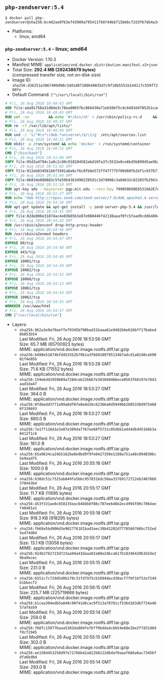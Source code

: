 ## `php-zendserver:5.4`

```console
$ docker pull php-zendserver@sha256:bc4d2aa9fb3e743989a7954117b0744bb715b66cf2d3f67db4a3497f359ce4d6
```

-	Platforms:
	-	linux; amd64

### `php-zendserver:5.4` - linux; amd64

-	Docker Version: 1.10.3
-	Manifest MIME: `application/vnd.docker.distribution.manifest.v2+json`
-	Total Size: **292.4 MB (292438679 bytes)**  
	(compressed transfer size, not on-disk size)
-	Image ID: `sha256:d36251e3867499d90c3d41d07108640035d7c9f10b5551b144117c559f7200fe`
-	Default Command: `["\/usr\/local\/bin\/run"]`

```dockerfile
# Fri, 26 Aug 2016 18:49:43 GMT
ADD file:ada91758a31d8de3c78ea0065fbc866430a71eb58bf5c4cb403d47052b1cade0 in /
# Fri, 26 Aug 2016 18:49:45 GMT
RUN set -xe 		&& echo '#!/bin/sh' > /usr/sbin/policy-rc.d 	&& echo 'exit 101' >> /usr/sbin/policy-rc.d 	&& chmod +x /usr/sbin/policy-rc.d 		&& dpkg-divert --local --rename --add /sbin/initctl 	&& cp -a /usr/sbin/policy-rc.d /sbin/initctl 	&& sed -i 's/^exit.*/exit 0/' /sbin/initctl 		&& echo 'force-unsafe-io' > /etc/dpkg/dpkg.cfg.d/docker-apt-speedup 		&& echo 'DPkg::Post-Invoke { "rm -f /var/cache/apt/archives/*.deb /var/cache/apt/archives/partial/*.deb /var/cache/apt/*.bin || true"; };' > /etc/apt/apt.conf.d/docker-clean 	&& echo 'APT::Update::Post-Invoke { "rm -f /var/cache/apt/archives/*.deb /var/cache/apt/archives/partial/*.deb /var/cache/apt/*.bin || true"; };' >> /etc/apt/apt.conf.d/docker-clean 	&& echo 'Dir::Cache::pkgcache ""; Dir::Cache::srcpkgcache "";' >> /etc/apt/apt.conf.d/docker-clean 		&& echo 'Acquire::Languages "none";' > /etc/apt/apt.conf.d/docker-no-languages 		&& echo 'Acquire::GzipIndexes "true"; Acquire::CompressionTypes::Order:: "gz";' > /etc/apt/apt.conf.d/docker-gzip-indexes 		&& echo 'Apt::AutoRemove::SuggestsImportant "false";' > /etc/apt/apt.conf.d/docker-autoremove-suggests
# Fri, 26 Aug 2016 18:49:47 GMT
RUN rm -rf /var/lib/apt/lists/*
# Fri, 26 Aug 2016 18:49:49 GMT
RUN sed -i 's/^#\s*\(deb.*universe\)$/\1/g' /etc/apt/sources.list
# Fri, 26 Aug 2016 18:49:51 GMT
RUN mkdir -p /run/systemd && echo 'docker' > /run/systemd/container
# Fri, 26 Aug 2016 18:49:52 GMT
CMD ["/bin/bash"]
# Fri, 26 Aug 2016 20:51:00 GMT
COPY file:95d3a4794c1a0c2c89c918284582abd10fa37c5532e0ce6bd5b899d5ae9b2916 in /usr/local/bin/run
# Fri, 26 Aug 2016 20:51:02 GMT
COPY file:912eb834561b6f3501a6e6cf6c0fb8e572ff47f775f09d60fb2bf1c9376719c6 in /usr/local/bin/nothing
# Fri, 26 Aug 2016 20:51:04 GMT
COPY file:0b83de880883c5fe59b43b34902295d1c3d7d008c3a84b32c82285fb29414a96 in /usr/lib/x86_64-linux-gnu/
# Fri, 26 Aug 2016 20:51:24 GMT
RUN apt-key adv --keyserver pgp.mit.edu --recv-key 799058698E65316A2E7A4FF42EAE1437F7D2C623
# Fri, 26 Aug 2016 20:51:27 GMT
RUN echo "deb http://repos.zend.com/zend-server/7.0/deb_apache2.4 server non-free" >> /etc/apt/sources.list.d/zend-server.list
# Fri, 26 Aug 2016 20:54:38 GMT
RUN apt-get update && apt-get install -y zend-server-php-5.4 && /usr/local/zend/bin/zendctl.sh stop
# Fri, 26 Aug 2016 20:54:41 GMT
COPY file:82de006e31874ac4e03685b3e87e988446f42138aaaf0fc5faad9cddb48040ba in /etc/apache2/conf-available
# Fri, 26 Aug 2016 20:54:43 GMT
RUN /usr/sbin/a2enconf drop-http-proxy-header
# Fri, 26 Aug 2016 20:54:46 GMT
RUN /usr/sbin/a2enmod headers
# Fri, 26 Aug 2016 20:54:47 GMT
EXPOSE 80/tcp
# Fri, 26 Aug 2016 20:54:48 GMT
EXPOSE 443/tcp
# Fri, 26 Aug 2016 20:54:49 GMT
EXPOSE 10081/tcp
# Fri, 26 Aug 2016 20:54:50 GMT
EXPOSE 10082/tcp
# Fri, 26 Aug 2016 20:54:52 GMT
EXPOSE 10060/tcp
# Fri, 26 Aug 2016 20:54:53 GMT
EXPOSE 10061/tcp
# Fri, 26 Aug 2016 20:54:54 GMT
EXPOSE 10062/tcp
# Fri, 26 Aug 2016 20:54:55 GMT
WORKDIR /var/www/html
# Fri, 26 Aug 2016 20:54:57 GMT
CMD ["/usr/local/bin/run"]
```

-	Layers:
	-	`sha256:862a3e9af0aeffe79345b790bad31baaa61e9402b6e616bff17babed6b053b54`  
		Last Modified: Fri, 26 Aug 2016 18:53:56 GMT  
		Size: 65.7 MB (65700923 bytes)  
		MIME: application/vnd.docker.image.rootfs.diff.tar.gzip
	-	`sha256:6498e51874bfd453352b79b1a3f669109795134b7adcd1a02d0ce69001f4e05b`  
		Last Modified: Fri, 26 Aug 2016 18:53:28 GMT  
		Size: 71.6 KB (71552 bytes)  
		MIME: application/vnd.docker.image.rootfs.diff.tar.gzip
	-	`sha256:159ebdd1959b09a7284ceb22bbb7e383049466ece0503f66197e7843aad1da47`  
		Last Modified: Fri, 26 Aug 2016 18:53:27 GMT  
		Size: 364.0 B  
		MIME: application/vnd.docker.image.rootfs.diff.tar.gzip
	-	`sha256:0fdbedd3771a99a8df8fe8edd26c62366a0d59496b2685330d9754680f339693`  
		Last Modified: Fri, 26 Aug 2016 18:53:27 GMT  
		Size: 680.0 B  
		MIME: application/vnd.docker.image.rootfs.diff.tar.gzip
	-	`sha256:7a1f7116d1e3a87e389da7767ee68f5731c05dbb1a4d4dbd45166b3a8412f1c6`  
		Last Modified: Fri, 26 Aug 2016 18:53:27 GMT  
		Size: 161.0 B  
		MIME: application/vnd.docker.image.rootfs.diff.tar.gzip
	-	`sha256:65a9634ca24b5162be8e9bd9f9fe0427350e1188a751a48c094830bc5e9aad75`  
		Last Modified: Fri, 26 Aug 2016 20:55:18 GMT  
		Size: 1000.0 B  
		MIME: application/vnd.docker.image.rootfs.diff.tar.gzip
	-	`sha256:638dc51c7525ab849fa5bbc957031bdc50aa33769172f22eb2487866370443b4`  
		Last Modified: Fri, 26 Aug 2016 20:55:17 GMT  
		Size: 11.7 KB (11695 bytes)  
		MIME: application/vnd.docker.image.rootfs.diff.tar.gzip
	-	`sha256:453f331ae8c658235eac64bbb8f86c707ee646b2ec4994f89c7064eef48401a1`  
		Last Modified: Fri, 26 Aug 2016 20:55:18 GMT  
		Size: 918.3 KB (918295 bytes)  
		MIME: application/vnd.docker.image.rootfs.diff.tar.gzip
	-	`sha256:fb69a5bd906d3e902776181bad3aec38b43202d7778566766bc752ed5e474d04`  
		Last Modified: Fri, 26 Aug 2016 20:55:17 GMT  
		Size: 13.1 KB (13058 bytes)  
		MIME: application/vnd.docker.image.rootfs.diff.tar.gzip
	-	`sha256:924b2762723d723aa94a43daaa02a88e24bca617b1834642063d24e29ba9ecec`  
		Last Modified: Fri, 26 Aug 2016 20:55:15 GMT  
		Size: 231.0 B  
		MIME: application/vnd.docker.image.rootfs.diff.tar.gzip
	-	`sha256:6551c7c729d5d0b1f0c31fd7975cb1894dacd30acf7f0f16f52ef249b1bbecf2`  
		Last Modified: Fri, 26 Aug 2016 20:56:15 GMT  
		Size: 225.7 MB (225719866 bytes)  
		MIME: application/vnd.docker.image.rootfs.diff.tar.gzip
	-	`sha256:b1cea304edb5a849c90f41d6cac9f513a70781cf536d163db7734a4657af4a59`  
		Last Modified: Fri, 26 Aug 2016 20:55:14 GMT  
		Size: 259.0 B  
		MIME: application/vnd.docker.image.rootfs.diff.tar.gzip
	-	`sha256:7687c15077baaa5382da804fefbff9bdda4cbb54e68e2be2f7d31d0df0cf2945`  
		Last Modified: Fri, 26 Aug 2016 20:55:15 GMT  
		Size: 302.0 B  
		MIME: application/vnd.docker.image.rootfs.diff.tar.gzip
	-	`sha256:ee150d453258d97e7176bb42a822b8122d6daf0aaaf666a6ac7345bfdfa6bd0d`  
		Last Modified: Fri, 26 Aug 2016 20:55:14 GMT  
		Size: 293.0 B  
		MIME: application/vnd.docker.image.rootfs.diff.tar.gzip
